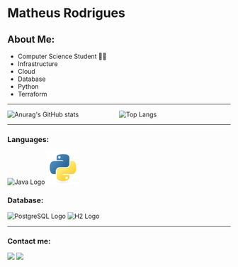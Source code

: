 # Matheus Rodrigues

## About Me:
- Computer Science Student 🧑🏼
- Infrastructure 
- Cloud 
- Database 
- Python 
- Terraform

---
<div style="display: flex;">
  <img src="https://github-readme-stats.vercel.app/api?username=Matheus-Rodrigues1&show_icons=true&theme=dracula" alt="Anurag's GitHub stats" width="430">
  <img src="https://github-readme-stats.vercel.app/api/top-langs/?username=Matheus-Rodrigues1&theme=dracula" alt="Top Langs" width="430">
</div>

---
### Languages:
<p align="left">
  <img src="https://camo.githubusercontent.com/65b616ed4448c46e59c11345a1d49a01adc6d51f9bd6e93ee61d29573e04c597/68747470733a2f2f63646e2e6a7364656c6976722e6e65742f67682f64657669636f6e732f64657669636f6e2f69636f6e732f6a6176612f6a6176612d6f726967696e616c2d776f72646d61726b2e737667" width="75" height="75" alt="Java Logo">
  <img src="https://raw.githubusercontent.com/devicons/devicon/master/icons/python/python-original.svg" width="75" height="75" alt="python-original.svg">
</p>

### Database:
<p align="left">
  <img src="https://camo.githubusercontent.com/8f590db3b55cec785ea11927bdeca777bb8d69807e7513fd89b35b34d3bbe174/68747470733a2f2f696d672e736869656c64732e696f2f62616467652f506f737467726553514c2d2532333465613934622e7376673f7374796c653d666f722d7468652d6261646765266c6f676f3d706f737467726573716c266c6f676f436f6c6f723d7768697465" width="120" height="50" alt="PostgreSQL Logo">
  <img src="https://dbdb.io/media/logos/h2-logo.svg" width="65" height="50" alt="H2 Logo">
</p>

---
### Contact me:

[<img src="https://img.icons8.com/fluency/48/000000/gmail-new.png"/>](mailto:santosmatheusimd@gmail.com)
[<img src="https://img.icons8.com/color/48/000000/linkedin.png"/>](https://www.linkedin.com/in/matheus-rodrigues-915300226/)









